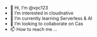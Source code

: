- 👋 Hi, I’m @vpc123
- 👀 I’m interested in cloudnative
- 🌱 I’m currently learning Serverless & AI
- 💞️ I’m looking to collaborate on Cas
- 📫 How to reach me ...

<!---
vpc123/vpc123 is a ✨ special ✨ repository because its `README.md` (this file) appears on your GitHub profile.
You can click the Preview link to take a look at your changes.
--->
